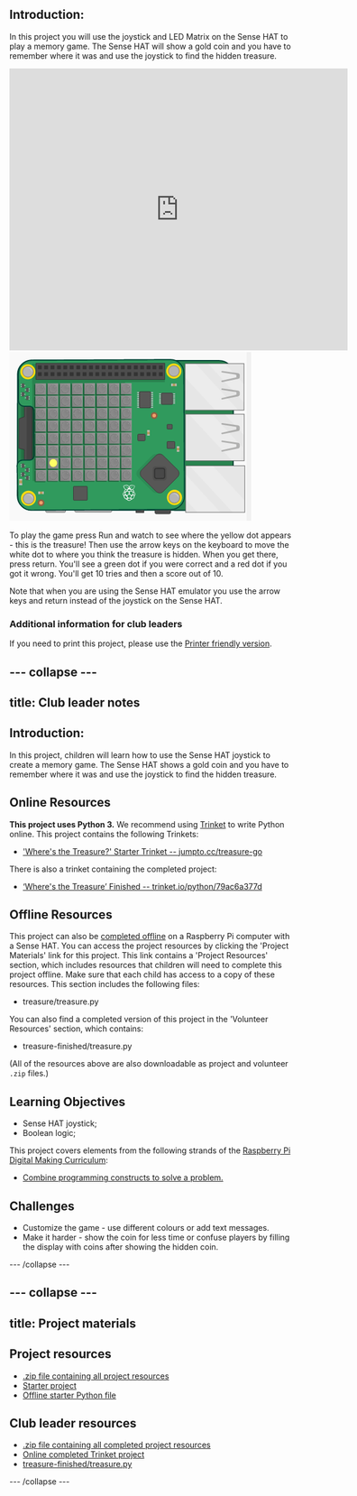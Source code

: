 ## Introduction: 

In this project you will use the joystick and LED Matrix on the Sense HAT to play a memory game. The Sense HAT will show a gold coin and you have to remember where it was and use the joystick to find the hidden treasure.

<div class="trinket">
<iframe src="https://trinket.io/embed/python/79ac6a377d?outputOnly=true&start=result" width="600" height="500" frameborder="0" marginwidth="0" marginheight="0" allowfullscreen>
</iframe>
<img src="images/treasure-final.png">
</div>

To play the game press Run and watch to see where the yellow dot appears - this is the treasure! Then use the arrow keys on the keyboard to move the white dot to where you think the treasure is hidden. When you get there, press return. You'll see a green dot if you were correct and a red dot if you got it wrong. You'll get 10 tries and then a score out of 10.

Note that when you are using the Sense HAT emulator you use the arrow keys and return instead of the joystick on the Sense HAT.


### Additional information for club leaders

If you need to print this project, please use the [Printer friendly version](https://projects.raspberrypi.org/en/projects/wheres-the-treasure/print).


--- collapse ---
---
title: Club leader notes
---


## Introduction:
In this project, children will learn how to use the Sense HAT joystick to create a memory game. The Sense HAT shows a gold coin and you have to remember where it was and use the joystick to find the hidden treasure.

## Online Resources

__This project uses Python 3.__ We recommend using [Trinket](https://trinket.io/) to write Python online. This project contains the following Trinkets:

+ ['Where's the Treasure?' Starter Trinket -- jumpto.cc/treasure-go](http://jumpto.cc/treasure-go)

There is also a trinket containing the completed project:

+ [‘Where's the Treasure’ Finished -- trinket.io/python/79ac6a377d](https://trinket.io/python/79ac6a377d)

## Offline Resources
This project can also be [completed offline](https://www.codeclubprojects.org/en-GB/resources/physical-sense-hat/) on a Raspberry Pi computer with a Sense HAT. You can access the project resources by clicking the 'Project Materials' link for this project. This link contains a 'Project Resources' section, which includes resources that children will need to complete this project offline. Make sure that each child has access to a copy of these resources. This section includes the following files:

+ treasure/treasure.py

You can also find a completed version of this project in the 'Volunteer Resources' section, which contains:

+ treasure-finished/treasure.py

(All of the resources above are also downloadable as project and volunteer `.zip` files.)

## Learning Objectives
+ Sense HAT joystick;
+ Boolean logic;

This project covers elements from the following strands of the [Raspberry Pi Digital Making Curriculum](http://rpf.io/curriculum):

+ [Combine programming constructs to solve a problem.](https://www.raspberrypi.org/curriculum/programming/builder)

## Challenges
+ Customize the game - use different colours or add text messages. 
+ Make it harder - show the coin for less time or confuse players by filling the display with coins after showing the hidden coin. 



--- /collapse ---


--- collapse ---
---
title: Project materials
---
## Project resources
* [.zip file containing all project resources](resources/treasure-project-resources.zip)
* [Starter project](http://jumpto.cc/treasure-go)
* [Offline starter Python file](resources/treasure-treasure.py)

## Club leader resources
* [.zip file containing all completed project resources](resources/treasure-volunteer-resources.zip)
* [Online completed Trinket project](https://trinket.io/python/79ac6a377d)
* [treasure-finished/treasure.py](resources/treasure-finished-treasure.py)

--- /collapse ---
